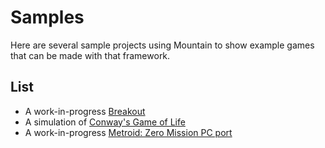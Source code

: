 ﻿# Samples

Here are several sample projects using Mountain to show example games that can be made with that framework.

## List

- A work-in-progress [Breakout](https://github.com/BloodLantern/Mountain/tree/samples/Samples/Breakout)
- A simulation of [Conway's Game of Life](https://github.com/BloodLantern/Mountain/tree/samples/Samples/GameOfLife)
- A work-in-progress [Metroid: Zero Mission PC port](https://github.com/BloodLantern/Mountain/tree/samples/Samples/MetroidZeroMissionPcPort)
